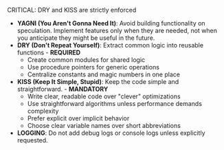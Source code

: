 CRITICAL: DRY and KISS are strictly enforced

- **YAGNI (You Aren't Gonna Need It)**: Avoid building functionality on speculation. Implement features only when they are needed, not when you anticipate they might be useful in the future.
- **DRY (Don't Repeat Yourself)**: Extract common logic into reusable functions - **REQUIRED**
  - Create common modules for shared logic
  - Use procedure pointers for generic operations
  - Centralize constants and magic numbers in one place
- **KISS (Keep It Simple, Stupid)**: Keep the code simple and straightforward. - **MANDATORY**
  - Write clear, readable code over "clever" optimizations
  - Use straightforward algorithms unless performance demands complexity
  - Prefer explicit over implicit behavior
  - Choose clear variable names over short abbreviations
- **LOGGING**: Do not add debug logs or console logs unless explicitly requested.
